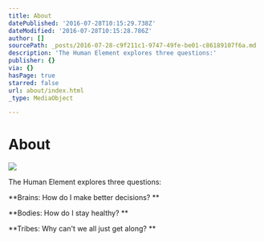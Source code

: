```yaml
---
title: About
datePublished: '2016-07-28T10:15:29.738Z'
dateModified: '2016-07-28T10:15:28.786Z'
author: []
sourcePath: _posts/2016-07-28-c9f211c1-9747-49fe-be01-c86189107f6a.md
description: 'The Human Element explores three questions:'
publisher: {}
via: {}
hasPage: true
starred: false
url: about/index.html
_type: MediaObject

---
```

# About
![](https://the-grid-user-content.s3-us-west-2.amazonaws.com/75a82d3f-325b-4e48-a4b0-ef476982df7b.jpg)

The Human Element explores three questions:

**Brains: How do I make better decisions? **

**Bodies: How do I stay healthy? **

**Tribes: Why can't we all just get along? **